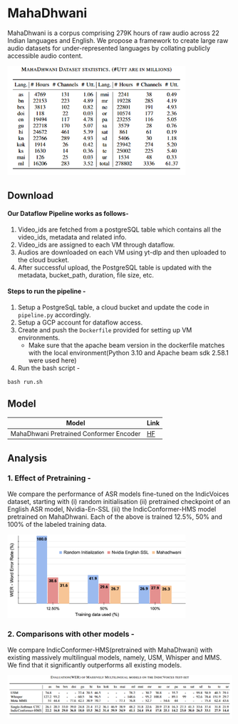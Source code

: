 # MahaDhwani
MahaDhwani is a corpus comprising 279K hours of raw audio across 22 Indian languages and English. We propose a framework to create large raw audio datasets for under-represented languages by collating publicly accessible audio content.

<img width="400" alt="MahaDhwani stats" src="https://github.com/AI4Bharat/MahaDhwani/blob/master/stats/mahadhwani%20stats.png" />

## Download 

#### Our Dataflow Pipeline works as follows-
1. Video_ids are fetched from a postgreSQL table which contains all the video_ids, metadata and related info.
2. Video_ids are assigned to each VM through dataflow.
3. Audios are downloaded on each VM using yt-dlp and then uploaded to the cloud bucket.
4. After successful upload, the PostgreSQL table is updated with the metadata, bucket_path, duration, file size, etc.

#### Steps to run the pipeline -
1. Setup a PostgreSqL table, a cloud bucket and update the code in ```pipeline.py``` accordingly.
2. Setup a GCP account for dataflow access.
3. Create and push the ```Dockerfile``` provided for setting up VM environments.
      - Make sure that the apache beam version in the dockerfile matches with the local environment(Python 3.10 and Apache beam sdk 2.58.1 were used here)
4. Run the bash script - 
```
bash run.sh
```

## Model
| Model | Link |
|----------|----------|
| MahaDhwani Pretrained Conformer Encoder  | [HF](https://huggingface.co/ai4bharat/MahaDhwani_pretrained_conformer)  |

## Analysis
### 1. Effect of Pretraining -
We compare the performance of ASR models fine-tuned on the IndicVoices dataset, starting with (i) random initialisation (ii) pretrained checkpoint of an English ASR model, Nvidia-En-SSL (iii) the IndicConformer-HMS model pretrained on MahaDhwani. Each of the above is trained 12.5%, 50% and 100% of the labeled training data.

<img width="400" alt="MahaDhwani eval" src="https://github.com/AI4Bharat/MahaDhwani/blob/master/stats/IV12.5%20(1).png" />

### 2. Comparisons with other models -
We compare IndicConformer-HMS(pretrained with MahaDhwani) with existing massively multilingual models, namely, USM, Whisper and MMS. We find that it significantly outperforms all existing models.

<img width="700" alt="MahaDhwani pretrained ckpt comparison" src="https://github.com/AI4Bharat/MahaDhwani/blob/master/stats/mahadhwani%20eval.png" />
